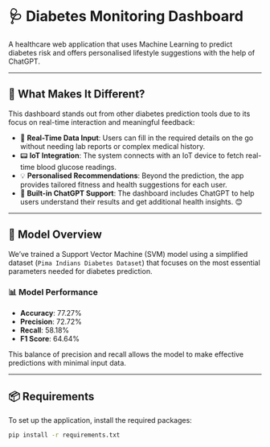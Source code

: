 # 🩺 Diabetes Monitoring Dashboard

A healthcare web application that uses Machine Learning to predict diabetes risk and offers personalised lifestyle suggestions with the help of ChatGPT.

---

## 🌟 What Makes It Different?

This dashboard stands out from other diabetes prediction tools due to its focus on real-time interaction and meaningful feedback:

- 🔄 **Real-Time Data Input**: Users can fill in the required details on the go without needing lab reports or complex medical history.
- 📟 **IoT Integration**: The system connects with an IoT device to fetch real-time blood glucose readings.
- 💡 **Personalised Recommendations**: Beyond the prediction, the app provides tailored fitness and health suggestions for each user.
- 💬 **Built-in ChatGPT Support**: The dashboard includes ChatGPT to help users understand their results and get additional health insights. 😊

---

## 🧠 Model Overview

We’ve trained a Support Vector Machine (SVM) model using a simplified dataset (`Pima Indians Diabetes Dataset`) that focuses on the most essential parameters needed for diabetes prediction.

### 📊 Model Performance

- **Accuracy**: 77.27%
- **Precision**: 72.72%
- **Recall**: 58.18%
- **F1 Score**: 64.64%

This balance of precision and recall allows the model to make effective predictions with minimal input data.

---

## 📦 Requirements

To set up the application, install the required packages:

```bash
pip install -r requirements.txt
